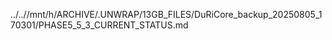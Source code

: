 ../..//mnt/h/ARCHIVE/.UNWRAP/13GB_FILES/DuRiCore_backup_20250805_170301/PHASE5_5_3_CURRENT_STATUS.md